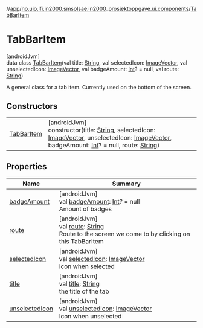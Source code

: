 //[app](../../../index.md)/[no.uio.ifi.in2000.smsolsae.in2000_prosjektoppgave.ui.components](../index.md)/[TabBarItem](index.md)

# TabBarItem

[androidJvm]\
data class [TabBarItem](index.md)(val title: [String](https://kotlinlang.org/api/latest/jvm/stdlib/kotlin/-string/index.html), val selectedIcon: [ImageVector](https://developer.android.com/reference/kotlin/androidx/compose/ui/graphics/vector/ImageVector.html), val unselectedIcon: [ImageVector](https://developer.android.com/reference/kotlin/androidx/compose/ui/graphics/vector/ImageVector.html), val badgeAmount: [Int](https://kotlinlang.org/api/latest/jvm/stdlib/kotlin/-int/index.html)? = null, val route: [String](https://kotlinlang.org/api/latest/jvm/stdlib/kotlin/-string/index.html))

A general class for a tab item. Currently used on the bottom of the screen.

## Constructors

| | |
|---|---|
| [TabBarItem](-tab-bar-item.md) | [androidJvm]<br>constructor(title: [String](https://kotlinlang.org/api/latest/jvm/stdlib/kotlin/-string/index.html), selectedIcon: [ImageVector](https://developer.android.com/reference/kotlin/androidx/compose/ui/graphics/vector/ImageVector.html), unselectedIcon: [ImageVector](https://developer.android.com/reference/kotlin/androidx/compose/ui/graphics/vector/ImageVector.html), badgeAmount: [Int](https://kotlinlang.org/api/latest/jvm/stdlib/kotlin/-int/index.html)? = null, route: [String](https://kotlinlang.org/api/latest/jvm/stdlib/kotlin/-string/index.html)) |

## Properties

| Name | Summary |
|---|---|
| [badgeAmount](badge-amount.md) | [androidJvm]<br>val [badgeAmount](badge-amount.md): [Int](https://kotlinlang.org/api/latest/jvm/stdlib/kotlin/-int/index.html)? = null<br>Amount of badges |
| [route](route.md) | [androidJvm]<br>val [route](route.md): [String](https://kotlinlang.org/api/latest/jvm/stdlib/kotlin/-string/index.html)<br>Route to the screen we come to by clicking on this TabBarItem |
| [selectedIcon](selected-icon.md) | [androidJvm]<br>val [selectedIcon](selected-icon.md): [ImageVector](https://developer.android.com/reference/kotlin/androidx/compose/ui/graphics/vector/ImageVector.html)<br>Icon when selected |
| [title](title.md) | [androidJvm]<br>val [title](title.md): [String](https://kotlinlang.org/api/latest/jvm/stdlib/kotlin/-string/index.html)<br>the title of the tab |
| [unselectedIcon](unselected-icon.md) | [androidJvm]<br>val [unselectedIcon](unselected-icon.md): [ImageVector](https://developer.android.com/reference/kotlin/androidx/compose/ui/graphics/vector/ImageVector.html)<br>Icon when unselected |
